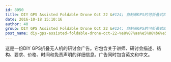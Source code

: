 ```yaml
---
id: 8050
title: DIY GPS Assisted Foldable Drone Oct 22 &#124; 自制带GPS的可折叠式四轴飞行器 10月22日
date: 2016-10-18 15:10:16
author: 40
group: DIY GPS Assisted Foldable Drone Oct 22 &#124; 自制带GPS的可折叠式四轴飞行器 10月22日
post_name: diy-gps-assisted-foldable-drone-oct-22-%e8%87%aa%e5%88%b6%e5%b8%a6gps%e7%9a%84%e5%8f%af%e6%8a%98%e5%8f%a0%e5%bc%8f%e5%9b%9b%e8%bd%b4%e9%a3%9e%e8%a1%8c%e5%99%a8-10%e6%9c%8822%e6%97%a5
---
```


这是一份DIY GPS折叠无人机的研讨会广告。它包含关于讲师、研讨会描述、结构、要求、价格、时间和免责声明的详细信息。广告同时包含英文和中文。